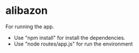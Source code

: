 # alibazon

For running the app.
- Use "npm install" for install the dependencies.
- Use "node routes/app.js" for run the environment

